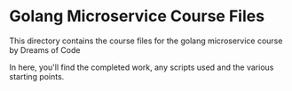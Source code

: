 # Golang Microservice Course Files

This directory contains the course files for the golang microservice course
by Dreams of Code

In here, you'll find the completed work, any scripts used and the various
starting points.
